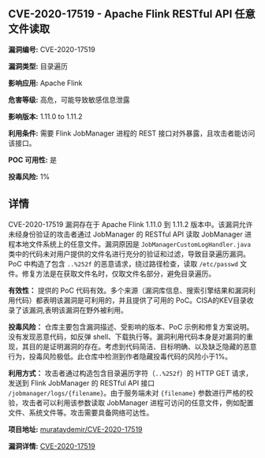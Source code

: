 ## CVE-2020-17519 - Apache Flink RESTful API 任意文件读取

**漏洞编号:** CVE-2020-17519

**漏洞类型:** 目录遍历

**影响应用:** Apache Flink

**危害等级:** 高危，可能导致敏感信息泄露

**影响版本:** 1.11.0 to 1.11.2

**利用条件:** 需要 Flink JobManager 进程的 REST 接口对外暴露，且攻击者能访问该接口。

**POC 可用性:** 是

**投毒风险:** 1%

## 详情

CVE-2020-17519 漏洞存在于 Apache Flink 1.11.0 到 1.11.2 版本中。该漏洞允许未经身份验证的攻击者通过 JobManager 的 RESTful API 读取 JobManager 进程本地文件系统上的任意文件。漏洞原因是 `JobManagerCustomLogHandler.java` 类中的代码未对用户提供的文件名进行充分的验证和过滤，导致目录遍历漏洞。PoC 中构造了包含 `..%252f` 的恶意请求，绕过路径检查，读取 `/etc/passwd` 文件。修复方法是在获取文件名时，仅取文件名部分，避免目录遍历。

**有效性：** 提供的 PoC 代码有效。多个来源（漏洞库信息、搜索引擎结果和漏洞利用代码）都表明该漏洞是可利用的，并且提供了可用的 PoC。CISA的KEV目录收录了该漏洞,表明该漏洞在野外被利用。

**投毒风险：** 仓库主要包含漏洞描述、受影响的版本、PoC 示例和修复方案说明。没有发现恶意代码，如反弹 shell、下载执行等。漏洞利用代码本身是对漏洞的重现，其目的是证明漏洞的存在。考虑到代码简洁、目标明确、以及缺乏隐藏的恶意行为，投毒风险极低。此仓库中检测到作者隐藏投毒代码的风险小于1%。

**利用方式：** 攻击者通过构造包含目录遍历字符（`..%252f`）的 HTTP GET 请求，发送到 Flink JobManager 的 RESTful API 接口 `/jobmanager/logs/{filename}`。由于服务端未对 `{filename}` 参数进行严格的校验，攻击者可以利用该参数读取 JobManager 进程可访问的任意文件，例如配置文件、系统文件等。攻击需要具备网络可达性。

**项目地址:** [murataydemir/CVE-2020-17519](https://github.com/murataydemir/CVE-2020-17519)

**漏洞详情:** [CVE-2020-17519](https://nvd.nist.gov/vuln/detail/CVE-2020-17519)